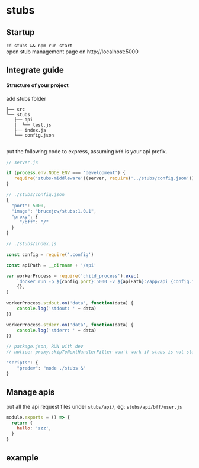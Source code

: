# stubs

## Startup

`cd stubs && npm run start`  
open stub management page on http&#x3A;//localhost:5000

## Integrate guide
#### Structure of your project
add stubs folder
```
├── src
└── stubs
   ├── api
   |  └── test.js
   ├── index.js
   └── config.json
   
```

put the following code to express, assuming `bff` is your api prefix. 
 

```javascript
// server.js 

if (process.env.NODE_ENV === 'development') {
   require('stubs-middleware')(server, require('../stubs/config.json'))
}

// ./stubs/config.json
{
  "port": 5000,
  "image": "brucejcw/stubs:1.0.1",
  "proxy": {
     "/bff": "/"
  }
}

// ./stubs/index.js

const config = require('.config')

const apiPath = __dirname + '/api'

var workerProcess = require('child_process').exec(
    `docker run -p ${config.port}:5000 -v ${apiPath}:/app/api {config.image}`,
    {},
)

workerProcess.stdout.on('data', function(data) {
    console.log('stdout: ' + data)
})

workerProcess.stderr.on('data', function(data) {
    console.log('stderr: ' + data)
})

// package.json, RUN with dev
// notice: proxy.skipToNextHandlerFilter won't work if stubs is not started.

"scripts": {
    "predev": "node ./stubs &"
}
```

## Manage apis

put all the api request files under `stubs/api/`, eg: `stubs/api/bff/user.js`

```javascript
module.exports = () => {
  return {
    hello: 'zzz',
  }
}
```

## example


